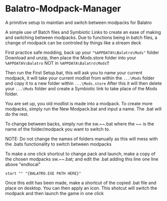 # Balatro-Modpack-Manager
A primitive setup to maintian and switch between modpacks for Balatro

A simple use of Batch files and Symbiotic Links to create an ease of making and switching between modpacks.
Due to functions being in batch files, a change of modpack can be controled by things like a stream deck

First practice safe modding, back up your `"%APPDATA%\Balatro\Mods"` folder
Download and unzip, then place the Mods.store folder into your `%APPDATA%\Balatro`
NOT in `%APPDATA\Balatro\Mods`!!

Then run the First Setup.bat, this will ask you to name your current modpack, it will take your current modlist from within the `...\Mods` folder and copy it to a new folder within `...\Mods.store`
After this it will then delete your `...\Mods` folder and create a Symbiotic link to take place of the Mods folder.

You are set up, you old modlist is made into a modpack. To create more modpacks, simply run the New Modpack.bat and input a name. The .bat will do the rest.

To change between backs, simply run the sw.~~.bat where the ~~ is the name of the folder/modpack you want to switch to.

NOTE: Do not change the names of folders manually as this will mess with the .bats functionality to switch between modpacks


To make a one click shortcut to change pack and launch, make a copy of the chosen modpacks sw.~~.bat; and edit the .bat adding this line one line above "endlocal"

`start "" "{BALATRO.EXE PATH HERE}"`

Once this edit has been made, make a shortcut of the copied .bat file and place on desktop. You can then apply an icon. This shotcut will switch the modpack and then launch the game in one click
